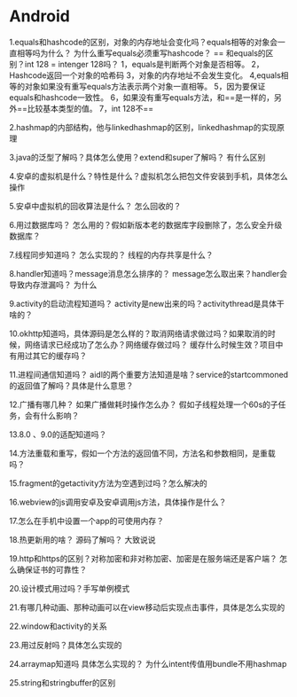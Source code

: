 # Android

1.equals和hashcode的区别，对象的内存地址会变化吗？equals相等的对象会一直相等吗为什么？
为什么重写equals必须重写hashcode？ == 和equals的区别？int 128 = intenger 128吗？
  1，equals是判断两个对象是否相等。
  2，Hashcode返回一个对象的哈希码
  3，对象的内存地址不会发生变化。
  4,equals相等的对象如果没有重写equals方法表示两个对象一直相等。
  5，因为要保证equals和hashcode一致性。
  6，如果没有重写equals方法，和==是一样的，另外==比较基本类型的值。
  7，int 128不==
  


2.hashmap的内部结构，他与linkedhashmap的区别，linkedhashmap的实现原理


3.java的泛型了解吗？具体怎么使用？extend和super了解吗？ 有什么区别



4.安卓的虚拟机是什么？特性是什么？虚拟机怎么把包文件安装到手机，具体怎么操作



5.安卓中虚拟机的回收算法是什么？ 怎么回收的？

6.用过数据库吗？ 怎么用的？假如新版本老的数据库字段删除了，怎么安全升级数据库？

7.线程同步知道吗？ 怎么实现的？ 线程的内存共享是什么？

8.handler知道吗？message消息怎么排序的？ message怎么取出来？handler会导致内存泄漏吗？ 为什么

9.activity的启动流程知道吗？ activity是new出来的吗？activitythread是具体干啥的？

10.okhttp知道吗，具体源码是怎么样的？取消网络请求做过吗？如果取消的时候，网络请求已经成功了怎么办？网络缓存做过吗？ 缓存什么时候生效？项目中有用过其它的缓存吗？

11.进程间通信知道吗？ aidl的两个重要方法知道是啥？service的startcommoned的返回值了解吗？具体是什么意思？

12.广播有哪几种？ 如果广播做耗时操作怎么办？ 假如子线程处理一个60s的子任务，会有什么影响？

13.8.0 、9.0的适配知道吗？

14.方法重载和重写，假如一个方法的返回值不同，方法名和参数相同，是重载吗？

15.fragment的getactivity方法为空遇到过吗？怎么解决的

16.webview的js调用安卓及安卓调用js方法，具体操作是什么？

17.怎么在手机中设置一个app的可使用内存？

18.热更新用的啥？  源码了解吗？  大致说说

19.http和https的区别？对称加密和非对称加密、加密是在服务端还是客户端？ 怎么确保证书的可靠性？

20.设计模式用过吗？手写单例模式

21.有哪几种动画、那种动画可以在view移动后实现点击事件，具体是怎么实现的

22.window和activity的关系

23.用过反射吗？具体怎么实现的

24.arraymap知道吗  具体怎么实现的？ 为什么intent传值用bundle不用hashmap

25.string和stringbuffer的区别
